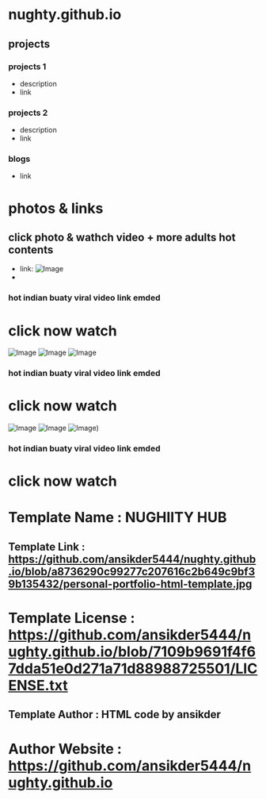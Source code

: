 # nughty.github.io

## projects
### projects 1
- description
- link

### projects 2
- description
- link


### blogs
- link 

# photos & links
## click photo & wathch video + more adults hot contents
- link: ![Image](https://github.com/user-attachments/assets/f28ff9e7-826d-4a05-924c-f21c9fccbc0d)
- 
### hot indian buaty viral video link emded
# click now watch


![Image](https://github.com/user-attachments/assets/76a56587-78ed-4f82-8de9-2982b0e622bb)
![Image](https://github.com/user-attachments/assets/ca809ec6-b73e-4648-9c1c-663697678c3c)
![Image](https://github.com/user-attachments/assets/2cab771f-c1b8-4c1b-8e39-75c0f629f96e)

### hot indian buaty viral video link emded
# click now watch

![Image](https://github.com/user-attachments/assets/3ed2ba31-99da-49c9-8ffe-bb212b1c5bdf)
![Image](https://github.com/user-attachments/assets/edbee00f-c166-4493-82f3-423f3a7873a3)
![Image](https://github.com/user-attachments/assets/9b411322-6041-4ed3-b088-c6f3e82e7dc1))

### hot indian buaty viral video link emded
# click now watch
# Template Name    : NUGHIITY HUB

## Template Link    : https://github.com/ansikder5444/nughty.github.io/blob/a8736290c99277c207616c2b649c9bf39b135432/personal-portfolio-html-template.jpg

# Template License : https://github.com/ansikder5444/nughty.github.io/blob/7109b9691f4f67dda51e0d271a71d88988725501/LICENSE.txt

## Template Author  : HTML code by ansikder

# Author Website   : https://github.com/ansikder5444/nughty.github.io
